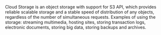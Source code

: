 Cloud Storage is an object storage with support for S3 API, which provides reliable scalable storage and a stable speed of distribution of any objects, regardless of the number of simultaneous requests. Examples of using the storage: streaming multimedia, hosting sites, storing transaction logs, electronic documents, storing big data, storing backups and archives.